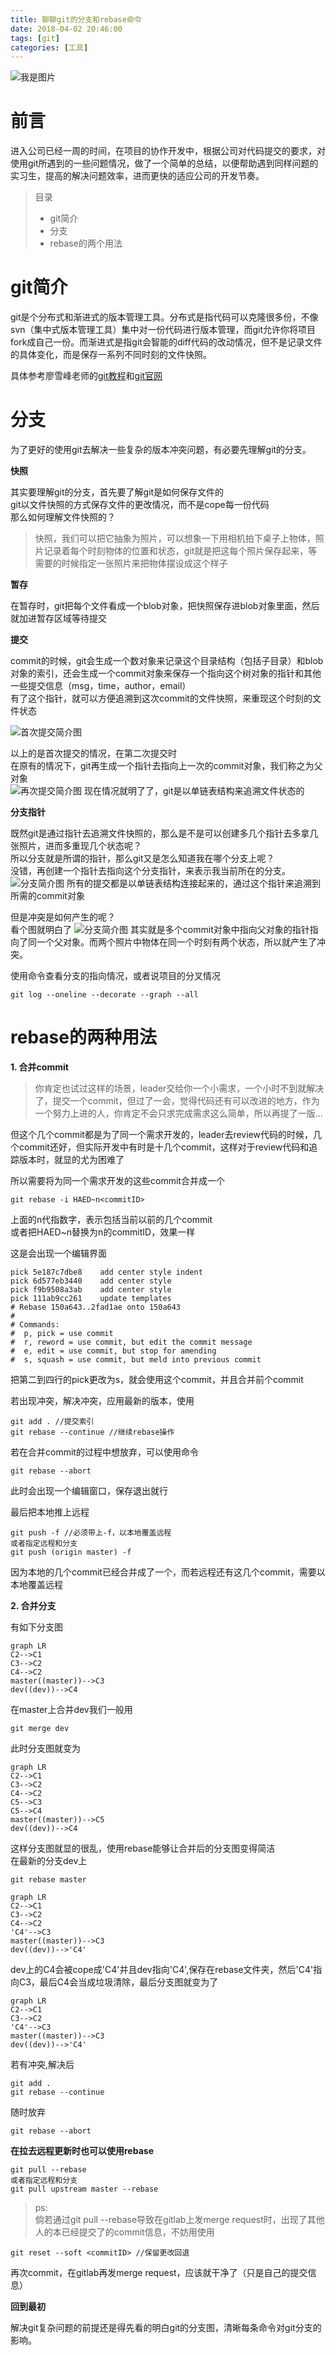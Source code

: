 ```yaml
---
title: 聊聊git的分支和rebase命令
date: 2018-04-02 20:46:00
tags: [git]
categories: [工具]
---
```


![我是图片](https://ss3.bdstatic.com/70cFv8Sh_Q1YnxGkpoWK1HF6hhy/it/u=246425395,1170785252&fm=27&gp=0.jpg)

# 前言
进入公司已经一周的时间，在项目的协作开发中，根据公司对代码提交的要求，对使用git所遇到的一些问题情况，做了一个简单的总结，以便帮助遇到同样问题的实习生，提高的解决问题效率，进而更快的适应公司的开发节奏。

<!--more-->

> 目录
> * git简介
> * 分支
> * rebase的两个用法

# git简介

git是个分布式和渐进式的版本管理工具。分布式是指代码可以克隆很多份，不像svn（集中式版本管理工具）集中对一份代码进行版本管理，而git允许你将项目fork成自己一份。而渐进式是指git会智能的diff代码的改动情况，但不是记录文件的具体变化，而是保存一系列不同时刻的文件快照。

具体参考廖雪峰老师的[git教程](https://www.liaoxuefeng.com/wiki/0013739516305929606dd18361248578c67b8067c8c017b000/)和[git官网](https://git-scm.com/book/zh/v2/)

# 分支
为了更好的使用git去解决一些复杂的版本冲突问题，有必要先理解git的分支。


**快照**  

其实要理解git的分支，首先要了解git是如何保存文件的  
git以文件快照的方式保存文件的更改情况，而不是cope每一份代码  
那么如何理解文件快照的？  
> 快照，我们可以把它抽象为照片，可以想象一下用相机拍下桌子上物体，照片记录着每个时刻物体的位置和状态，git就是把这每个照片保存起来，等需要的时候指定一张照片来把物体摆设成这个样子


**暂存**  

在暂存时，git把每个文件看成一个blob对象，把快照保存进blob对象里面，然后就加进暂存区域等待提交

**提交**

commit的时候，git会生成一个数对象来记录这个目录结构（包括子目录）和blob对象的索引，还会生成一个commit对象来保存一个指向这个树对象的指针和其他一些提交信息（msg，time，author，email）  
有了这个指针，就可以方便追溯到这次commit的文件快照，来重现这个时刻的文件状态  

![首次提交简介图](https://git-scm.com/book/en/v2/images/commit-and-tree.png)

以上的是首次提交的情况，在第二次提交时  
在原有的情况下，git再生成一个指针去指向上一次的commit对象，我们称之为父对象  
![再次提交简介图](https://git-scm.com/book/en/v2/images/commits-and-parents.png)
现在情况就明了了，git是以单链表结构来追溯文件状态的

**分支指针**


既然git是通过指针去追溯文件快照的，那么是不是可以创建多几个指针去多拿几张照片，进而多重现几个状态呢？  
所以分支就是所谓的指针，那么git又是怎么知道我在哪个分支上呢？  
没错，再创建一个指针去指向这个分支指针，来表示我当前所在的分支。
![分支简介图](https://git-scm.com/book/en/v2/images/branch-and-history.png)
所有的提交都是以单链表结构连接起来的，通过这个指针来追溯到所需的commit对象  

但是冲突是如何产生的呢？  
看个图就明白了
![分支简介图](https://git-scm.com/book/en/v2/images/advance-master.png)
其实就是多个commit对象中指向父对象的指针指向了同一个父对象。而两个照片中物体在同一个时刻有两个状态，所以就产生了冲突。  

使用命令查看分支的指向情况，或者说项目的分叉情况
```
git log --oneline --decorate --graph --all  
```

# rebase的两种用法
**1. 合并commit**  

 > 你肯定也试过这样的场景，leader交给你一个小需求，一个小时不到就解决了，提交一个commit，但过了一会，觉得代码还有可以改进的地方，作为一个努力上进的人，你肯定不会只求完成需求这么简单，所以再提了一版...
 
 但这个几个commit都是为了同一个需求开发的，leader去review代码的时候，几个commit还好，但实际开发中有时是十几个commit，这样对于review代码和追踪版本时，就显的尤为困难了
 
 所以需要将为同一个需求开发的这些commit合并成一个
 
 ```
 git rebase -i HAED~n<commitID>
 ```
 上面的n代指数字，表示包括当前以前的几个commit  
或者把HAED~n替换为n的commitID，效果一样

这是会出现一个编辑界面
```
pick 5e187c7dbe8    add center style indent  
pick 6d577eb3440    add center style  
pick f9b9508a3ab    add center style  
pick 111ab9cc261    update templates  
# Rebase 150a643..2fad1ae onto 150a643  
#  
# Commands:  
#  p, pick = use commit  
#  r, reword = use commit, but edit the commit message  
#  e, edit = use commit, but stop for amending  
#  s, squash = use commit, but meld into previous commit  
```
把第二到四行的pick更改为s，就会使用这个commit，并且合并前个commit

若出现冲突，解决冲突，应用最新的版本，使用
```
git add . //提交索引
git rebase --continue //继续rebase操作
```
若在合并commit的过程中想放弃，可以使用命令
```
git rebase --abort
```
此时会出现一个编辑窗口，保存退出就行

最后把本地推上远程
```
git push -f //必须带上-f，以本地覆盖远程
或者指定远程和分支
git push (origin master) -f
```
因为本地的几个commit已经合并成了一个，而若远程还有这几个commit，需要以本地覆盖远程

**2. 合并分支**  

有如下分支图
```
graph LR
C2-->C1
C3-->C2
C4-->C2
master((master))-->C3
dev((dev))-->C4
```
在master上合并dev我们一般用
```
git merge dev
```
此时分支图就变为
```
graph LR
C2-->C1
C3-->C2
C4-->C2
C5-->C3
C5-->C4
master((master))-->C5
dev((dev))-->C4
```
这样分支图就显的很乱，使用rebase能够让合并后的分支图变得简洁  
在最新的分支dev上
```
git rebase master
```
```
graph LR
C2-->C1
C3-->C2
C4-->C2
'C4'-->C3
master((master))-->C3
dev((dev))-->'C4'
```
dev上的C4会被cope成'C4'并且dev指向'C4',保存在rebase文件夹，然后'C4'指向C3，最后C4会当成垃圾清除，最后分支图就变为了
```
graph LR
C2-->C1
C3-->C2
'C4'-->C3
master((master))-->C3
dev((dev))-->'C4'
```
若有冲突,解决后
```
git add .
git rebase --continue
```
随时放弃
```
git rebase --abort
```

**在拉去远程更新时也可以使用rebase**
```
git pull --rebase
或者指定远程和分支
git pull upstream master --rebase
```

> ps:  
倘若通过git pull --rebase导致在gitlab上发merge request时，出现了其他人的本已经提交了的commit信息，不妨用使用
```
git reset --soft <commitID> //保留更改回退
```
再次commit，在gitlab再发merge request，应该就干净了（只是自己的提交信息）

**回到最初**  

解决git复杂问题的前提还是得先看的明白git的分支图，清晰每条命令对git分支的影响。






